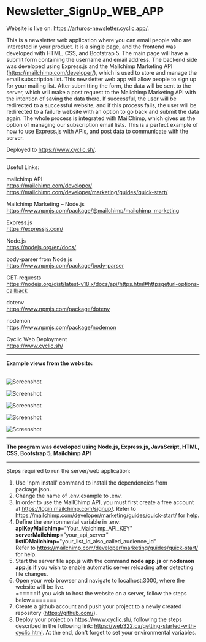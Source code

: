 # Newsletter_SignUp_WEB_APP

Website is live on: https://arturos-newsletter.cyclic.app/.

This is a newsletter web application where you can email people who are interested in your product. It is a single page, and the frontend was developed with HTML, CSS, and Bootstrap 5. The main page will have a submit form containing the username and email address. The backend side was developed using Express.js and the Mailchimp Marketing API (https://mailchimp.com/developer/), which is used to store and manage the email subscription list. This newsletter web app will allow people to sign up for your mailing list. After submitting the form, the data will be sent to the server, which will make a post request to the Mailchimp Marketing API with the intention of saving the data there. If successful, the user will be redirected to a successful website, and if this process fails, the user will be redirected to a failure website with an option to go back and submit the data again. The whole process is integrated with MailChimp, which gives us the option of managing our subscription email lists. This is a perfect example of how to use Express.js with APIs, and post data to communicate with the server.  

Deployed to https://www.cyclic.sh/. </br>

---

Useful Links:

mailchimp API</br>
https://mailchimp.com/developer/</br>
https://mailchimp.com/developer/marketing/guides/quick-start/</br>

Mailchimp Marketing – Node.js</br>
https://www.npmjs.com/package/@mailchimp/mailchimp_marketing</br>

Express.js</br>
https://expressjs.com/</br>

Node.js</br>
https://nodejs.org/en/docs/</br>

body-parser from Node.js</br>
https://www.npmjs.com/package/body-parser</br>

GET-requests</br>
https://nodejs.org/dist/latest-v18.x/docs/api/https.html#httpsgeturl-options-callback</br>

dotenv</br>
https://www.npmjs.com/package/dotenv</br>

nodemon</br>
https://www.npmjs.com/package/nodemon</br>

Cyclic Web Deployment</br>
https://www.cyclic.sh/</br>

---

**Example views from the website:**</br>
</br>


![Screenshot](docs/img/01_img.png)</br>


![Screenshot](docs/img/02_img.png)</br>


![Screenshot](docs/img/03_img.png)</br>


![Screenshot](docs/img/04_img.png)</br>


![Screenshot](docs/img/05_img.png)</br>

---

**The program was developed using Node.js, Express.js, JavaScript, HTML, CSS, Bootstrap 5, Mailchimp API**

---

Steps required to run the server/web application:</br>
1. Use 'npm install' command to install the dependencies from package.json.</br>
2. Change the name of .env.example to .env.</br>
3. In order to use the MailChimp API, you must first create a free account at https://login.mailchimp.com/signup/.
Refer to https://mailchimp.com/developer/marketing/guides/quick-start/ for help. </br>
4. Define the environmental variable in .env:</br>
**apiKeyMailchimp**="Your_Maichimp_API_KEY"</br>
**serverMailchimp**="your_api_server"</br>
**listIDMailchimp**="your_list_id_also_called_audience_id"</br>
Refer to https://mailchimp.com/developer/marketing/guides/quick-start/ for help. </br>
5. Start the server file app.js with the command **node app.js** or **nodemon app.js** if you wish to enable automatic server reloading after detecting file changes.</br>
6. Open your web browser and navigate to localhost:3000, where the website will be live.</br>
======If you wish to host the website on a server, follow the steps below.=======</br>
7. Create a github account and push your project to a newly created repository (https://github.com/). </br>
8. Deploy your project on https://www.cyclic.sh/, following the steps described in the following link: https://web322.ca/getting-started-with-cyclic.html. At the end, don't forget to set your environmental variables.
